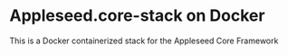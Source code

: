 # Appleseed.core-stack on Docker

This is a Docker containerized stack for the Appleseed Core Framework 
